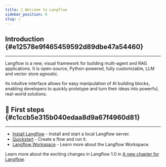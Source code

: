 ```yaml
---
title: 👋 Welcome to Langflow
sidebar_position: 0
slug: /
---
```




## Introduction {#e12578e9f465459592d89dbe47a54460}


---


Langflow is a new, visual framework for building multi-agent and RAG applications. It is open-source, Python-powered, fully customizable, LLM and vector store agnostic.


Its intuitive interface allows for easy manipulation of AI building blocks, enabling developers to quickly prototype and turn their ideas into powerful, real-world solutions.



## 🚀 First steps {#c1ccb5e315b040edaa8d9a67f4960d81}


---

- [Install Langflow](/getting-started-installation) - Install and start a local Langflow server.
- [Quickstart](/getting-started-quickstart) - Create a flow and run it.
- [Langflow Workspace](/workspace-overview) - Learn more about the Langflow Workspace.

Learn more about the exciting changes in Langflow 1.0 in [A new chapter for Langflow](/whats-new-a-new-chapter-langflow).

